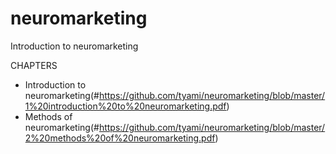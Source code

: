 # neuromarketing
Introduction to neuromarketing

CHAPTERS
- Introduction to neuromarketing(#https://github.com/tyami/neuromarketing/blob/master/1%20introduction%20to%20neuromarketing.pdf)
- Methods of neuromarketing(#https://github.com/tyami/neuromarketing/blob/master/2%20methods%20of%20neuromarketing.pdf)
